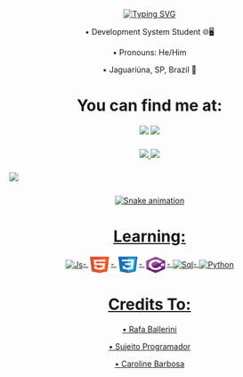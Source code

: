 <div align="center">
<a href="https://git.io/typing-svg"><img src="https://readme-typing-svg.demolab.com?font=Handjet&weight=700&size=30&pause=1000&color=F8F8F8&width=435&lines=++++++++++++++++Hello+There!!;+++My+name+is+Otavio+Bueno!!;+++++++Welcome+to+my+profile!!" alt="Typing SVG" /></a>
</div>

<div align="center">
  <p>• Development System Student 🌐🖥</p>

  <p>• Pronouns: He/Him</p>

  <p>• Jaguariúna, SP, Brazil 🚩</p>
</div>


<div align="center">
  <h1>You can find me at:</h1>
  <a href="https://www.instagram.com/otavio.lb/" target="_blank"><img src="https://img.shields.io/badge/Instagram-E4405F?style=for-the-badge&logo=instagram&logoColor=white" target="_blank"></a>
  <a href="https://www.linkedin.com/in/otavio-lima-bueno-642750287/" target="_blank"><img src="https://img.shields.io/badge/LinkedIn-0077B5?style=for-the-badge&logo=linkedin&logoColor=white" target="_blank"></a>
</div>

###   

<div align="center">
  <a href="https://github.com/BuenoOtavio">
    <img height="150em" src="https://github-readme-stats.vercel.app/api?username=buenootavio&show_icons=true&theme=synthwave">
    <img height="150em" src="https://github-readme-stats.vercel.app/api/top-langs/?username=buenootavio&theme=synthwave">
</div>

### 

<div>
  <a href="https://github.com/BuenoOtavio">
   <img src="https://github-readme-activity-graph.vercel.app/graph?username=BuenoOtavio&bg_color=20181c&color=9e4c98&line=630c92&point=b62087&area=true&hide_border=true">
</div>

###

<div align="center">
  
  ![Snake animation](https://github.com/danielbped/danielbped/blob/output/github-contribution-grid-snake.svg)
  
</div>

###

<div style="display: inline_block" align="center">
<h1>Learning:</h1>
<img align="center" alt="Js" height="30" width="30" src="https://icon-library.com/images/javascript-icon-png/javascript-icon-png-23.jpg">-
<img align="center" alt="Html" height="30" width="40" src="https://raw.githubusercontent.com/devicons/devicon/master/icons/html5/html5-original.svg">-
<img align="center" alt="Css" height="30" width="40" src="https://raw.githubusercontent.com/devicons/devicon/master/icons/css3/css3-original.svg">-
<img align="center" alt="C#" height="30" width="40" src="https://raw.githubusercontent.com/devicons/devicon/master/icons/csharp/csharp-original.svg">-
<img align="center" alt="Sql" height="30" width="30" src="https://static-00.iconduck.com/assets.00/sql-database-sql-azure-icon-1955x2048-4pmty46t.png">-
<img align="center" alt="Python" height="30" width="30" src="https://cdn4.iconfinder.com/data/icons/logos-and-brands/512/267_Python_logo-512.png">
</div>


<div align="center">

  <h1>Credits To:</h1>
  <a href="https://www.youtube.com/watch?v=TsaLQAetPLU" target="_blank"><p>• Rafa Ballerini</p></a>
  <a href="https://www.youtube.com/watch?v=cRoBt6AZgjc" target="_blank"><p>• Sujeito Programador</p></a>
  <a href="https://www.youtube.com/watch?v=edERBwvBW2s" target="_blank"><p>• Caroline Barbosa</p></a>
</div>
